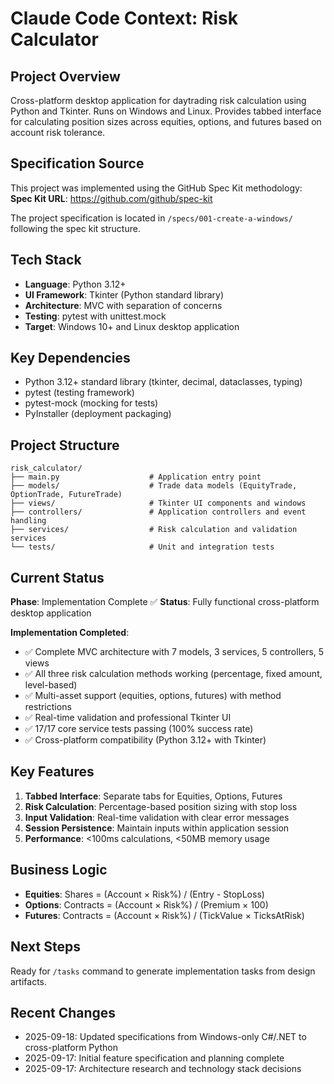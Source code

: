 # Claude Code Context: Risk Calculator

## Project Overview
Cross-platform desktop application for daytrading risk calculation using Python and Tkinter. Runs on Windows and Linux. Provides tabbed interface for calculating position sizes across equities, options, and futures based on account risk tolerance.

## Specification Source
This project was implemented using the GitHub Spec Kit methodology:
**Spec Kit URL**: https://github.com/github/spec-kit

The project specification is located in `/specs/001-create-a-windows/` following the spec kit structure.

## Tech Stack
- **Language**: Python 3.12+
- **UI Framework**: Tkinter (Python standard library)
- **Architecture**: MVC with separation of concerns
- **Testing**: pytest with unittest.mock
- **Target**: Windows 10+ and Linux desktop application

## Key Dependencies
- Python 3.12+ standard library (tkinter, decimal, dataclasses, typing)
- pytest (testing framework)
- pytest-mock (mocking for tests)
- PyInstaller (deployment packaging)

## Project Structure
```
risk_calculator/
├── main.py                    # Application entry point
├── models/                    # Trade data models (EquityTrade, OptionTrade, FutureTrade)
├── views/                     # Tkinter UI components and windows
├── controllers/               # Application controllers and event handling
├── services/                  # Risk calculation and validation services
└── tests/                     # Unit and integration tests
```

## Current Status
**Phase**: Implementation Complete ✅
**Status**: Fully functional cross-platform desktop application

**Implementation Completed**:
- ✅ Complete MVC architecture with 7 models, 3 services, 5 controllers, 5 views
- ✅ All three risk calculation methods working (percentage, fixed amount, level-based)
- ✅ Multi-asset support (equities, options, futures) with method restrictions
- ✅ Real-time validation and professional Tkinter UI
- ✅ 17/17 core service tests passing (100% success rate)
- ✅ Cross-platform compatibility (Python 3.12+ with Tkinter)

## Key Features
1. **Tabbed Interface**: Separate tabs for Equities, Options, Futures
2. **Risk Calculation**: Percentage-based position sizing with stop loss
3. **Input Validation**: Real-time validation with clear error messages
4. **Session Persistence**: Maintain inputs within application session
5. **Performance**: <100ms calculations, <50MB memory usage

## Business Logic
- **Equities**: Shares = (Account × Risk%) / (Entry - StopLoss)
- **Options**: Contracts = (Account × Risk%) / (Premium × 100)
- **Futures**: Contracts = (Account × Risk%) / (TickValue × TicksAtRisk)

## Next Steps
Ready for `/tasks` command to generate implementation tasks from design artifacts.

## Recent Changes
- 2025-09-18: Updated specifications from Windows-only C#/.NET to cross-platform Python
- 2025-09-17: Initial feature specification and planning complete
- 2025-09-17: Architecture research and technology stack decisions